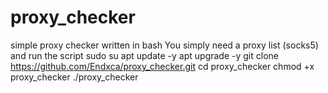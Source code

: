 # proxy_checker
simple proxy checker written in bash
You simply need a proxy list (socks5) and run the script
sudo su
apt update -y
apt upgrade -y
git clone https://github.com/Endxca/proxy_checker.git
cd proxy_checker
chmod +x proxy_checker
./proxy_checker
